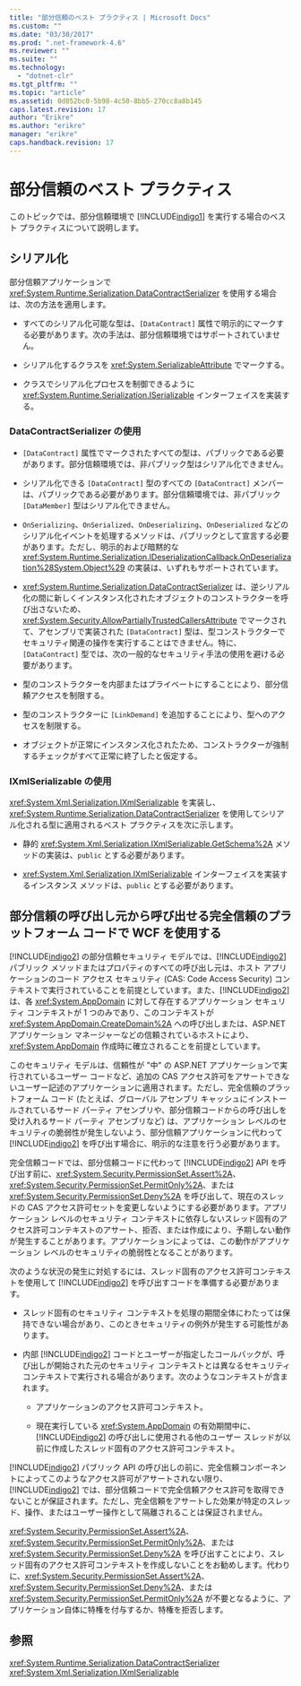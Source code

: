 ```yaml
---
title: "部分信頼のベスト プラクティス | Microsoft Docs"
ms.custom: ""
ms.date: "03/30/2017"
ms.prod: ".net-framework-4.6"
ms.reviewer: ""
ms.suite: ""
ms.technology: 
  - "dotnet-clr"
ms.tgt_pltfrm: ""
ms.topic: "article"
ms.assetid: 0d052bc0-5b98-4c50-8bb5-270cc8a8b145
caps.latest.revision: 17
author: "Erikre"
ms.author: "erikre"
manager: "erikre"
caps.handback.revision: 17
---
```

# 部分信頼のベスト プラクティス
このトピックでは、部分信頼環境で [!INCLUDE[indigo1](../../../../includes/indigo1-md.md)] を実行する場合のベスト プラクティスについて説明します。  
  
## シリアル化  
 部分信頼アプリケーションで <xref:System.Runtime.Serialization.DataContractSerializer> を使用する場合は、次の方法を適用します。  
  
-   すべてのシリアル化可能な型は、`[DataContract]` 属性で明示的にマークする必要があります。次の手法は、部分信頼環境ではサポートされていません。  
  
-   シリアル化するクラスを <xref:System.SerializableAttribute> でマークする。  
  
-   クラスでシリアル化プロセスを制御できるように <xref:System.Runtime.Serialization.ISerializable> インターフェイスを実装する。  
  
### DataContractSerializer の使用  
  
-   `[DataContract]` 属性でマークされたすべての型は、パブリックである必要があります。部分信頼環境では、非パブリック型はシリアル化できません。  
  
-   シリアル化できる `[DataContract]` 型のすべての `[DataContract]` メンバーは、パブリックである必要があります。部分信頼環境では、非パブリック `[DataMember]` 型はシリアル化できません。  
  
-   `OnSerializing`、`OnSerialized`、`OnDeserializing`、`OnDeserialized` などのシリアル化イベントを処理するメソッドは、パブリックとして宣言する必要があります。ただし、明示的および暗黙的な <xref:System.Runtime.Serialization.IDeserializationCallback.OnDeserialization%28System.Object%29> の実装は、いずれもサポートされています。  
  
-   <xref:System.Runtime.Serialization.DataContractSerializer> は、逆シリアル化の間に新しくインスタンス化されたオブジェクトのコンストラクターを呼び出さないため、<xref:System.Security.AllowPartiallyTrustedCallersAttribute> でマークされて、アセンブリで実装された `[DataContract]` 型は、型コンストラクターでセキュリティ関連の操作を実行することはできません。特に、`[DataContract]` 型では、次の一般的なセキュリティ手法の使用を避ける必要があります。  
  
-   型のコンストラクターを内部またはプライベートにすることにより、部分信頼アクセスを制限する。  
  
-   型のコンストラクターに `[LinkDemand]` を追加することにより、型へのアクセスを制限する。  
  
-   オブジェクトが正常にインスタンス化されたため、コンストラクターが強制するチェックがすべて正常に終了したと仮定する。  
  
### IXmlSerializable の使用  
 <xref:System.Xml.Serialization.IXmlSerializable> を実装し、<xref:System.Runtime.Serialization.DataContractSerializer> を使用してシリアル化される型に適用されるベスト プラクティスを次に示します。  
  
-   静的 <xref:System.Xml.Serialization.IXmlSerializable.GetSchema%2A> メソッドの実装は、`public` とする必要があります。  
  
-   <xref:System.Xml.Serialization.IXmlSerializable> インターフェイスを実装するインスタンス メソッドは、`public` とする必要があります。  
  
## 部分信頼の呼び出し元から呼び出せる完全信頼のプラットフォーム コードで WCF を使用する  
 [!INCLUDE[indigo2](../../../../includes/indigo2-md.md)] の部分信頼セキュリティ モデルでは、[!INCLUDE[indigo2](../../../../includes/indigo2-md.md)] パブリック メソッドまたはプロパティのすべての呼び出し元は、ホスト アプリケーションのコード アクセス セキュリティ \(CAS: Code Access Security\) コンテキストで実行されていることを前提としています。また、[!INCLUDE[indigo2](../../../../includes/indigo2-md.md)] は、各 <xref:System.AppDomain> に対して存在するアプリケーション セキュリティ コンテキストが 1 つのみであり、このコンテキストが <xref:System.AppDomain.CreateDomain%2A> への呼び出しまたは、ASP.NET アプリケーション マネージャーなどの信頼されているホストにより、<xref:System.AppDomain> 作成時に確立されることを前提としています。  
  
 このセキュリティ モデルは、信頼性が "中" の ASP.NET アプリケーションで実行されているユーザー コードなど、追加の CAS アクセス許可をアサートできないユーザー記述のアプリケーションに適用されます。ただし、完全信頼のプラットフォーム コード \(たとえば、グローバル アセンブリ キャッシュにインストールされているサード パーティ アセンブリや、部分信頼コードからの呼び出しを受け入れるサード パーティ アセンブリなど\) は、アプリケーション レベルのセキュリティの脆弱性が発生しないよう、部分信頼アプリケーションに代わって [!INCLUDE[indigo2](../../../../includes/indigo2-md.md)] を呼び出す場合に、明示的な注意を行う必要があります。  
  
 完全信頼コードでは、部分信頼コードに代わって [!INCLUDE[indigo2](../../../../includes/indigo2-md.md)] API を呼び出す前に、<xref:System.Security.PermissionSet.Assert%2A>、<xref:System.Security.PermissionSet.PermitOnly%2A>、または <xref:System.Security.PermissionSet.Deny%2A> を呼び出して、現在のスレッドの CAS アクセス許可セットを変更しないようにする必要があります。アプリケーション レベルのセキュリティ コンテキストに依存しないスレッド固有のアクセス許可コンテキストのアサート、拒否、または作成により、予期しない動作が発生することがあります。アプリケーションによっては、この動作がアプリケーション レベルのセキュリティの脆弱性となることがあります。  
  
 次のような状況の発生に対処するには、スレッド固有のアクセス許可コンテキストを使用して [!INCLUDE[indigo2](../../../../includes/indigo2-md.md)] を呼び出すコードを準備する必要があります。  
  
-   スレッド固有のセキュリティ コンテキストを処理の期間全体にわたっては保持できない場合があり、このときセキュリティの例外が発生する可能性があります。  
  
-   内部 [!INCLUDE[indigo2](../../../../includes/indigo2-md.md)] コードとユーザーが指定したコールバックが、呼び出しが開始された元のセキュリティ コンテキストとは異なるセキュリティ コンテキストで実行される場合があります。次のようなコンテキストが含まれます。  
  
    -   アプリケーションのアクセス許可コンテキスト。  
  
    -   現在実行している <xref:System.AppDomain> の有効期間中に、[!INCLUDE[indigo2](../../../../includes/indigo2-md.md)] の呼び出しに使用される他のユーザー スレッドが以前に作成したスレッド固有のアクセス許可コンテキスト。  
  
 [!INCLUDE[indigo2](../../../../includes/indigo2-md.md)] パブリック API の呼び出しの前に、完全信頼コンポーネントによってこのようなアクセス許可がアサートされない限り、[!INCLUDE[indigo2](../../../../includes/indigo2-md.md)] では、部分信頼コードで完全信頼アクセス許可を取得できないことが保証されます。ただし、完全信頼をアサートした効果が特定のスレッド、操作、またはユーザー操作として隔離されることは保証されません。  
  
 <xref:System.Security.PermissionSet.Assert%2A>、<xref:System.Security.PermissionSet.PermitOnly%2A>、または <xref:System.Security.PermissionSet.Deny%2A> を呼び出すことにより、スレッド固有のアクセス許可コンテキストを作成しないことをお勧めします。代わりに、<xref:System.Security.PermissionSet.Assert%2A>、<xref:System.Security.PermissionSet.Deny%2A>、または <xref:System.Security.PermissionSet.PermitOnly%2A> が不要となるように、アプリケーション自体に特権を付与するか、特権を拒否します。  
  
## 参照  
 <xref:System.Runtime.Serialization.DataContractSerializer>   
 <xref:System.Xml.Serialization.IXmlSerializable>